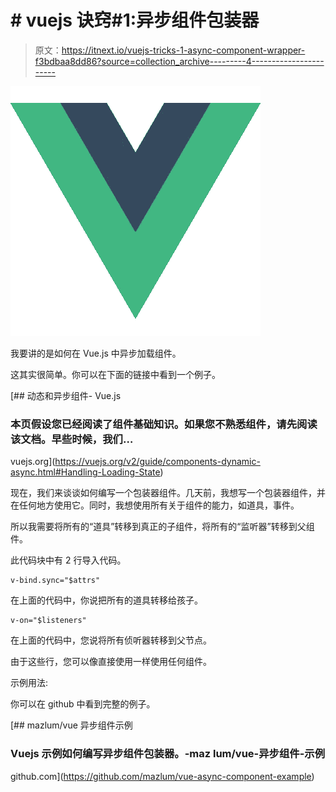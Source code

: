 # # vuejs 诀窍#1:异步组件包装器

> 原文：<https://itnext.io/vuejs-tricks-1-async-component-wrapper-f3bdbaa8dd86?source=collection_archive---------4----------------------->

![](img/4102ebea6c828473d7c306a50c062c73.png)

我要讲的是如何在 Vue.js 中异步加载组件。

这其实很简单。你可以在下面的链接中看到一个例子。

[](https://vuejs.org/v2/guide/components-dynamic-async.html#Handling-Loading-State) [## 动态和异步组件- Vue.js

### 本页假设您已经阅读了组件基础知识。如果您不熟悉组件，请先阅读该文档。早些时候，我们…

vuejs.org](https://vuejs.org/v2/guide/components-dynamic-async.html#Handling-Loading-State) 

现在，我们来谈谈如何编写一个包装器组件。几天前，我想写一个包装器组件，并在任何地方使用它。同时，我想使用所有关于组件的能力，如道具，事件。

所以我需要将所有的“道具”转移到真正的子组件，将所有的“监听器”转移到父组件。

此代码块中有 2 行导入代码。

```
v-bind.sync="$attrs"
```

在上面的代码中，你说把所有的道具转移给孩子。

```
v-on="$listeners"
```

在上面的代码中，您说将所有侦听器转移到父节点。

由于这些行，您可以像直接使用一样使用任何组件。

示例用法:

你可以在 github 中看到完整的例子。

[](https://github.com/mazlum/vue-async-component-example) [## mazlum/vue 异步组件示例

### Vuejs 示例如何编写异步组件包装器。-maz lum/vue-异步组件-示例

github.com](https://github.com/mazlum/vue-async-component-example)